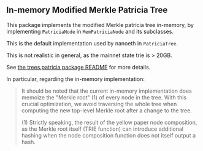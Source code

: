 ## In-memory Modified Merkle Patricia Tree

This package implements the modified Merkle patricia tree in-memory, by implementing
`PatriciaNode` in `MemPatriciaNode` and its subclasses.

This is the default implementation used by nanoeth in `PatriciaTree`.

This is not realistic in general, as the mainnet state trie is > 20GB.

See [the trees.patricia package README](../README.md) for more details.

In particular, regarding the in-memory implementation:

> It should be noted that the current in-memory implementation does memoize the "Merkle root" (1) of
> every node in the tree. With this crucial optimization, we avoid traversing the whole tree when
> computing the new top-level Merkle root after a change to the tree.
>
> (1) Strictly speaking, the result of the yellow paper node composition, as the Merkle root itself
> (TRIE function) can introduce additional hashing when the node composition function does not
> itself output a hash.